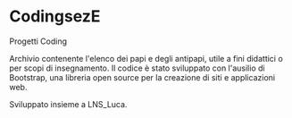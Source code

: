 # CodingsezE
Progetti Coding

Archivio contenente l'elenco dei papi e degli antipapi, utile a fini didattici o per scopi di insegnamento. Il codice è stato sviluppato con l'ausilio di Bootstrap, una libreria open source per la creazione di siti e applicazioni web.

Sviluppato insieme a LNS_Luca.
